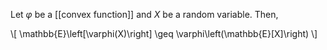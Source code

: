 Let $\varphi$ be a [[convex function]] and $X$ be a random variable. Then,

\\[
\mathbb{E}\left[\varphi(X)\right] \geq \varphi\left(\mathbb{E}[X]\right)
\\]